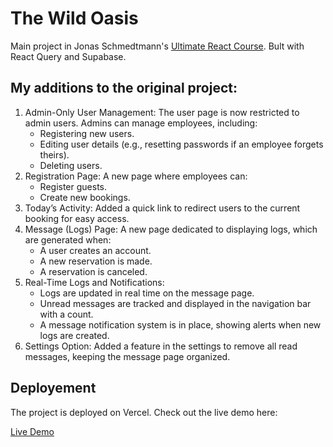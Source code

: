 # The Wild Oasis

Main project in Jonas Schmedtmann's <a href="https://www.udemy.com/course/the-ultimate-react-course">Ultimate React Course</a>. Bult with React Query and Supabase.

## My additions to the original project:

<ol>
<li> Admin-Only User Management: The user page is now restricted to admin users. Admins can manage employees, including:
<ul>
<li> Registering new users.
</li>
<li>Editing user details (e.g., resetting passwords if an employee forgets theirs).
</li>
<li>Deleting users.
</li>
</ul>
</li>

<li> Registration Page: A new page where employees can:
<ul>
<li> Register guests.

</li>
<li>Create new bookings.
</li>
</ul>
</li>

<li> Today’s Activity: Added a quick link to redirect users to the current booking for easy access. </li>
<li> Message (Logs) Page: A new page dedicated to displaying logs, which are generated when:
<ul>
<li> A user creates an account.

</li>
<li>A new reservation is made.
</li>
<li>A reservation is canceled.
</li>
</ul>
</li>

<li> Real-Time Logs and Notifications:
<ul>
<li> Logs are updated in real time on the message page.

</li>
<li>Unread messages are tracked and displayed in the navigation bar with a count.

</li>
<li>A message notification system is in place, showing alerts when new logs are created.
</li>
</ul>
</li>

<li> Settings Option: Added a feature in the settings to remove all read messages, keeping the message page organized.</li>
</ol>

## Deployement

The project is deployed on Vercel. Check out the live demo here:

<a href="https://the-wild-oasis-app-two.vercel.app/">Live Demo</a>
